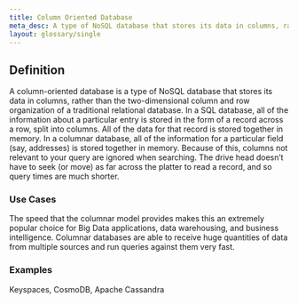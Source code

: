 ```yaml
---
title: Column Oriented Database
meta_desc: A type of NoSQL database that stores its data in columns, rather than the two-dimensional column and row organization of a traditional relational database.
layout: glossary/single
---
```


## Definition

A column-oriented database is a type of NoSQL database that stores its data in columns, rather than the two-dimensional column and row organization of a traditional relational database. In a SQL database, all of the information about a particular entry is stored in the form of a record across a row, split into columns. All of the data for that record is stored together in memory. In a columnar database, all of the information for a particular field (say, addresses) is stored together in memory. Because of this, columns not relevant to your query are ignored when searching. The drive head doesn’t have to seek (or move) as far across the platter to read a record, and so query times are much shorter.

### Use Cases

The speed that the columnar model provides makes this an extremely popular choice for Big Data applications, data warehousing, and business intelligence. Columnar databases are able to receive huge quantities of data from multiple sources and run queries against them very fast.

### Examples

Keyspaces, CosmoDB, Apache Cassandra
